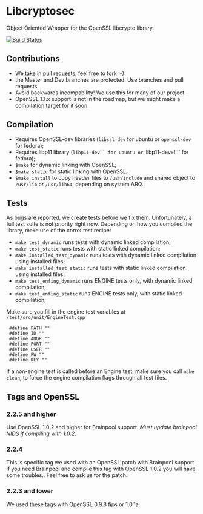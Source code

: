 Libcryptosec
===========
Object Oriented Wrapper for the OpenSSL libcrypto library. 

[![Build Status](https://travis-ci.org/LabSEC/libcryptosec.svg?branch=master)](https://travis-ci.org/LabSEC/libcryptosec)

## Contributions

* We take in pull requests, feel free to fork :-)
* the Master and Dev branches are protected. Use branches and 
pull requests.
* Avoid backwards incompability! We use this for many of our project.
* OpenSSL 1.1.x support is not in the roadmap, but we might make a compilation target for it soon.


## Compilation

* Requires OpenSSL-dev libraries (```libssl-dev``` for ubuntu or ```openssl-dev``` for fedora);
* Requires libp11 library (```libp11-dev`` for ubuntu or ```libp11-devel``` for fedora);
* ```$make``` for dynamic linking with OpenSSL;
* ```$make static``` for static linking with OpenSSL;
* ```$make install``` to copy header files to ```/usr/include``` and shared object to ```/usr/lib``` or ```/usr/lib64```, depending on system ARQ..

## Tests

As bugs are reported, we create tests before we fix them. Unfortunately, a full test suite is not priority right now.
Depending on how you compiled the library, make use of the corret test recipe:

* ```make test_dynamic``` runs tests with dynamic linked compilation;
* ```make test_static``` runs tests with static linked compilation;
* ```make installed_test_dynamic``` runs tests with dynamic linked compilation using installed files;
* ```make installed_test_static``` runs tests with static linked compilation using installed files;
* ```make test_enfing_dynamic``` runs ENGINE tests only, with dynamic linked compilation;
* ```make test_enfing_static``` runs ENGINE tests only, with static linked compilation;

Make sure you fill in the engine test variables at ```/test/src/unit/EngineTest.cpp```

```
 #define PATH ""
 #define ID ""
 #define ADDR ""
 #define PORT ""
 #define USER ""
 #define PW ""
 #define KEY ""
```

If a non-engine test is called before an Engine test, make sure you call ```make clean```, to force the engine compilation flags through all test files.

## Tags and OpenSSL

### 2.2.5 and higher
Use OpenSSL 1.0.2 and higher for Brainpool support.
*Must update brainpool NIDS if compiling with 1.0.2*.

### 2.2.4
This is specific tag we used with an OpenSSL patch
with Brainpool support. If you need Brainpool and
compile this tag with OpenSSL 1.0.2 you will have
some troubles.. Feel free to ask us for the patch.

### 2.2.3 and lower
We used these tags with OpenSSL 0.9.8 fips or 1.0.1a.

